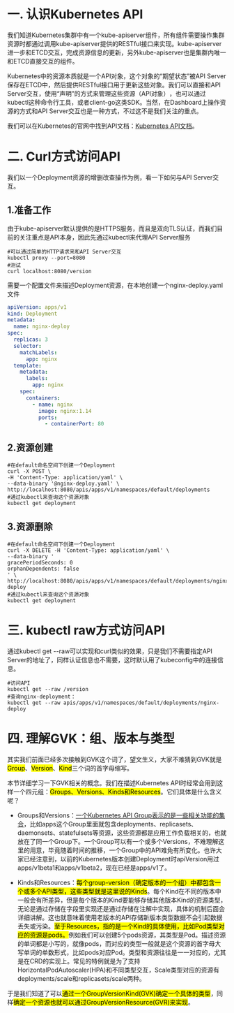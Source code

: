 # 一. 认识Kubernetes API

我们知道Kubernetes集群中有一个kube-apiserver组件，所有组件需要操作集群资源时都通过调用kube-apiserver提供的RESTful接口来实现。kube-apiserver进一步和ETCD交互，完成资源信息的更新，另外kube-apiserver也是集群内唯一和ETCD直接交互的组件。

Kubernetes中的资源本质就是一个API对象，这个对象的“期望状态”被API Server保存在ETCD中，然后提供RESTful接口用于更新这些对象。我们可以直接和API Server交互，使用“声明”的方式来管理这些资源（API对象）​，也可以通过kubectl这种命令行工具，或者client-go这类SDK。当然，在Dashboard上操作资源的方式和API Server交互也是一种方式，不过这不是我们关注的重点。

我们可以在Kubernetes的官网中找到API文档：[Kubernetes API文档](https://kubernetes.io/docs/reference/generated/kubernetes-api/v1.28/)。

# 二. Curl方式访问API

我们以一个Deployment资源的增删改查操作为例，看一下如何与API Server交互。

## 1.准备工作

由于kube-apiserver默认提供的是HTTPS服务，而且是双向TLS认证，而我们目前的关注重点是API本身，因此先通过kubectl来代理API Server服务

```shell
#可以通过简单的HTTP请求来和API Server交互
kubectl proxy --port=8080
#测试
curl localhost:8080/version
```

需要一个配置文件来描述Deployment资源，在本地创建一个nginx-deploy.yaml文件

```yaml
apiVersion: apps/v1
kind: Deployment
metadata:
  name: nginx-deploy
spec:
  replicas: 3
  selector:
    matchLabels:
      app: nginx
  template:
    metadata:
      labels:
        app: nginx
    spec:
      containers:
        - name: nginx
          image: nginx:1.14
          ports:
            - containerPort: 80
```

## 2.资源创建

```shell
#在default命名空间下创建一个Deployment
curl -X POST \
-H 'Content-Type: application/yaml' \
--data-binary '@nginx-deploy.yaml' \
http://localhost:8080/apis/apps/v1/namespaces/default/deployments
#通过kubectl来查询这个资源对象
kubectl get deployment
```

## 3.资源删除

```shell
#在default命名空间下创建一个Deployment
curl -X DELETE -H 'Content-Type: application/yaml' \
--data-binary '
gracePeriodSeconds: 0
orphanDependents: false
' \
http://localhost:8080/apis/apps/v1/namespaces/default/deployments/nginx-deploy
#通过kubectl来查询这个资源对象
kubectl get deployment
```

# 三. kubectl raw方式访问API

通过kubectl get --raw可以实现和curl类似的效果，只是我们不需要指定API Server的地址了，同样认证信息也不需要，这时默认用了kubeconfig中的连接信息。

```shell
#访问API
kubectl get --raw /version
#查询nginx-deployment：
kubectl get --raw apis/apps/v1/namespaces/default/deployments/nginx-deploy
```

# 四. 理解GVK：组、版本与类型

其实我们前面已经多次接触到GVK这个词了，望文生义，大家不难猜到GVK就是<mark>Group</mark>、<mark>Version</mark>、<mark>Kind</mark>三个词的首字母缩写。

本节详细学习一下GVK相关的概念。我们在描述Kubernetes API时经常会用到这样一个四元组：<mark>Groups、Versions、Kinds和Resources</mark>。它们具体是什么含义呢？

- Groups和Versions：<u>一个Kubernetes API Group表示的是一些相关功能的集合</u>，比如apps这个Group里面就包含deployments、replicasets、daemonsets、statefulsets等资源，这些资源都是应用工作负载相关的，也就放在了同一个Group下。一个Group可以有一个或多个Versions，不难理解这里的用意，毕竟随着时间的推移，一个Group中的API难免有所变化。也许大家已经注意到，以前的Kubernetes版本创建Deployment时apiVersion用过apps/v1beta1和apps/v1beta2，现在已经是apps/v1了。

- Kinds和Resources：<mark>每个group-version（确定版本的一个组）中都包含一个或多个API类型，这些类型就是这里说的Kinds</mark>。每个Kind在不同的版本中一般会有所差异，但是每个版本的Kind要能够存储其他版本Kind的资源类型，无论是通过存储在字段里实现还是通过存储在注解中实现，具体的机制后面会详细讲解。这也就意味着使用老版本的API存储新版本类型数据不会引起数据丢失或污染。<mark>至于Resources，指的是一个Kind的具体使用，比如Pod类型对应的资源是pods。</mark>例如我们可以创建5个pods资源，其类型是Pod。描述资源的单词都是小写的，就像pods，而对应的类型一般就是这个资源的首字母大写单词的单数形式，比如pods对应Pod。类型和资源往往是一一对应的，尤其是在CRD的实现上。常见的特例就是为了支持HorizontalPodAutoscaler(HPA)和不同类型交互，Scale类型对应的资源有deployments/scale和replicasets/scale两种。

于是我们知道了可以<mark>通过一个GroupVersionKind(GVK)确定一个具体的类型</mark>，同样<mark>确定一个资源也就可以通过GroupVersionResource(GVR)来实现</mark>。
